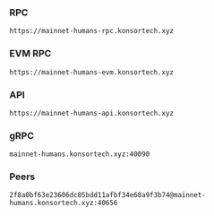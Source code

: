 ### RPC
```
https://mainnet-humans-rpc.konsortech.xyz
```

### EVM RPC
```
https://mainnet-humans-evm.konsortech.xyz
```

### API
```
https://mainnet-humans-api.konsortech.xyz
```

### gRPC
```
mainnet-humans.konsortech.xyz:40090
```

### Peers
```
2f8a0bf63e23606dc85bdd11afbf34e68a9f3b74@mainnet-humans.konsortech.xyz:40656
```
